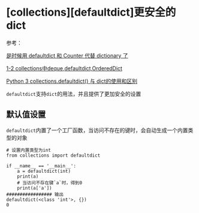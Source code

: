 
# [collections][defaultdict]更安全的dict

参考：

[是时候用 defaultdict 和 Counter 代替 dictionary 了](https://zhuanlan.zhihu.com/p/68407137)

[1-2 collections中deque,defaultdict,OrderedDict](https://www.jianshu.com/p/291bb5641c56)

[Python 3 collections.defaultdict() 与 dict的使用和区别](https://www.cnblogs.com/herbert/archive/2013/01/09/2852843.html)

`defaultdict`支持`dict`的用法，并且提供了更加安全的设置

## 默认值设置

`defaultdict`内置了一个工厂函数，当访问不存在的键时，会自动生成一个内置类型的对象

```
# 设置内置类型为int
from collections import defaultdict

if __name__ == '__main__':
    a = defaultdict(int)
    print(a)
    # 当访问不存在键`a`时，得到0
    print(a['a'])
################# 输出
defaultdict(<class 'int'>, {})
0
```